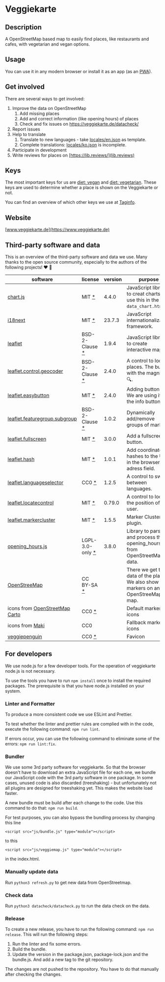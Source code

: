 # Veggiekarte

## Description

A OpenStreetMap based map to easily find places, like restaurants and cafes, with vegetarian and vegan options.

## Usage

You can use it in any modern browser or install it as an app (as an [PWA](https://en.wikipedia.org/wiki/Progressive_web_application)).

## Get involved

There are several ways to get involved:

1. Improve the data on OpenStreetMap
   1. Add missing places
   2. Add and correct information (like opening hours) of places
   3. Check and fix issues on <https://veggiekarte.de/datacheck/>
2. Report issues
3. Help to translate
   1. Translate to new languages - take [locales/en.json](locales/en.json) as template.
   2. Complete translations: [locales/ko.json](locales/ko.json) is incomplete.
4. Participate in development
5. Write reviews for places on [https://lib.reviews/](lib.reviews)

## Keys

The most important keys for us are [diet: vegan](https://wiki.openstreetmap.org/wiki/DE:Key:diet:vegan) and [diet: vegetarian](https://wiki.openstreetmap.org/wiki/DE:Key:diet:vegetarian). These keys are used to determine whether a place is shown on the Veggiekarte or not.

You can find an overview of which other keys we use at [Taginfo](https://taginfo.openstreetmap.org/projects/veggiekarte#tags).

## Website

[www.veggiekarte.de](https://www.veggiekarte.de)

## Third-party software and data

This is an overview of the third-party software and data we use. Many thanks to the open source community, especially to the authors of the following projects! ❤️ 🍻

| software                                                                                   | license                                                                                                          | version | purpose                                                                               |
| ------------------------------------------------------------------------------------------ | ---------------------------------------------------------------------------------------------------------------- | ------- | ------------------------------------------------------------------------------------- |
| [chart.js](https://github.com/chartjs/Chart.js)                                            | MIT [\*](https://github.com/chartjs/Chart.js/blob/master/LICENSE.md)                                             | 4.4.0   | JavaScript library to creat charts. We use this in the `data_chart.html`.             |
| [i18next](https://github.com/i18next/i18next)                                              | MIT [\*](https://github.com/i18next/i18next/blob/master/LICENSE)                                                 | 23.7.3  | JavaScript internationalization framework.                                            |
| [leaflet](https://github.com/Leaflet/Leaflet/)                                             | BSD-2-Clause [\*](https://github.com/Leaflet/Leaflet/blob/master/LICENSE)                                        | 1.9.4   | JavaScript library to create interactive maps.                                        |
| [leaflet.control.geocoder](https://github.com/perliedman/leaflet-control-geocoder/)        | BSD-2-Clause [\*](https://github.com/perliedman/leaflet-control-geocoder/blob/master/LICENSE)                    | 2.4.0   | A control to locate places. The button with the magnifier 🔍.                         |
| [leaflet.easybutton](https://github.com/CliffCloud/Leaflet.EasyButton)                     | MIT [\*](https://github.com/CliffCloud/Leaflet.EasyButton/blob/master/LICENSE)                                   | 2.4.0   | Adding buttons. We are using it for the info button.                                  |
| [leaflet.featuregroup.subgroup](https://github.com/ghybs/Leaflet.FeatureGroup.SubGroup)    | BSD-2-Clause [\*](https://github.com/ghybs/Leaflet.FeatureGroup.SubGroup/blob/master/LICENSE)                    | 1.0.2   | Dynamically add/remove groups of markers.                                             |
| [leaflet.fullscreen](https://github.com/brunob/leaflet.fullscreen)                         | MIT [\*](https://github.com/brunob/leaflet.fullscreen/blob/master/LICENSE)                                       | 3.0.0   | Add a fullscreen button.                                                              |
| [leaflet.hash](https://github.com/siimots/leaflet-hash)                                    | MIT [\*](https://github.com/siimots/leaflet-hash/blob/master/LICENSE.md)                                         | 1.0.1   | Add coordinate hashes to the URL in the browser adress field.                         |
| [leaflet.languageselector](https://github.com/KristjanESPERANTO/Leaflet.LanguageSelector/) | CC0 [\*](https://github.com/KristjanESPERANTO/Leaflet.LanguageSelector/blob/master/LICENSE)                      | 1.2.5   | A control to switch between languages.                                                |
| [leaflet.locatecontrol](https://github.com/domoritz/leaflet-locatecontrol/)                | MIT [\*](https://github.com/domoritz/leaflet-locatecontrol/blob/gh-pages/LICENSE)                                | 0.79.0  | A control to locate the position of the user.                                         |
| [leaflet.markercluster](https://github.com/KristjanESPERANTO/Leaflet.markercluster)        | MIT [\*](https://github.com/KristjanESPERANTO/Leaflet.markercluster/blob/main/LICENCE.md)                        | 1.5.5   | Marker Clustering plugin.                                                             |
| [opening_hours.js](https://github.com/opening-hours/opening_hours.js)                      | LGPL-3.0-only [\*](https://github.com/opening-hours/opening_hours.js/blob/master/LICENSES/LGPL-3.0-or-later.txt) | 3.8.0   | Library to parse and process the opening_hours tag from OpenStreetMap data.           |
| [OpenStreeMap](https://www.openstreetmap.org)                                              | CC BY-SA [\*](https://www.openstreetmap.org/copyright)                                                           |         | There we get the data of the places. We also show the markers on an OpenStreeMap map. |
| icons from [OpenStreetMap Carto](https://github.com/gravitystorm/openstreetmap-carto)      | CC0 [\*](https://github.com/gravitystorm/openstreetmap-carto/blob/master/LICENSE.txt)                            |         | Default marker icons                                                                  |
| icons from [Maki](https://labs.mapbox.com/maki-icons/)                                     | CC0                                                                                                              |         | Fallback marker icons                                                                 |
| [veggiepenguin](https://openclipart.org/detail/189178/veggiepenguin)                       | CC0 [\*](https://openclipart.org/share)                                                                          |         | Favicon                                                                               |

## For developers

We use node.js for a few developer tools. For the operation of veggiekarte node.js is not necessary.

To use the tools you have to run `npm install` once to install the required packages. The prerequisite is that you have node.js installed on your system.

### Linter and Formatter

To produce a more consistent code we use ESLint and Prettier.

To test whether the linter and prettier rules are complied with in the code, execute the following command: `npm run lint`.

If errors occur, you can use the following command to eliminate some of the errors: `npm run lint:fix`.

### Bundler

We use some 3rd party software for veggiekarte. So that the browser doesn't have to download an extra JavaScript file for each one, we bundle our JavaScript code with the 3rd party software in one package. In some cases, unused code is also discarded (treeshaking) - but unfortunately not all plugins are designed for treeshaking yet. This makes the website load faster.

A new bundle must be build after each change to the code. Use this command to do that: `npm run build`.

For test purposes, you can also bypass the bundling process by changing this line

`<script src="js/bundle.js" type="module"></script>`

to this

`<script src="js/veggiemap.js" type="module"></script>`

in the index.html.

### Manually update data

Run `python3 refresh.py` to get new data from OpenStreetmap.

### Check data

Run `python3 datacheck/datacheck.py` to run the data check on the data.

### Release

To create a new release, you have to run the following command: `npm run release`. This will run the following steps:

1. Run the linter and fix some errors.
2. Build the bundle.
3. Update the version in the package.json, package-lock.json and the bundle.js. And add a new tag to the git repository.

The changes are not pushed to the repository. You have to do that manually after checking the changes.

